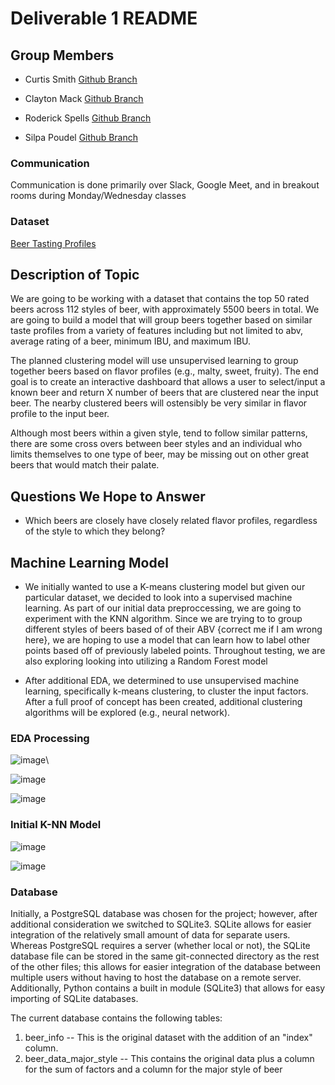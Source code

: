 # Deliverable 1 README

## Group Members

- Curtis Smith [Github Branch](https://github.com/curtissmith291/final_project/tree/csmith_1)

- Clayton Mack [Github Branch](https://github.com/curtissmith291/final_project/tree/mack)

- Roderick Spells [Github Branch](https://github.com/curtissmith291/final_project/tree/rod_prelim_branch)

- Silpa Poudel [Github Branch](https://github.com/curtissmith291/final_project/tree/silpa_final)


### Communication

Communication is done primarily over Slack, Google Meet, and in breakout rooms during Monday/Wednesday classes


### Dataset 

[Beer Tasting Profiles](https://www.kaggle.com/stephenpolozoff/top-beer-information)

## Description of Topic

We are going to be working with a dataset that contains the top 50 rated beers across 112 styles of beer, with approximately 5500 beers in total. We are going to build a model that will group beers together based on similar taste profiles from a variety of features including but not limited to abv, average rating of a beer, minimum IBU, and maximum IBU.

The planned clustering model will use unsupervised learning to group together beers based on flavor profiles (e.g., malty, sweet, fruity). The end goal is to create an interactive dashboard that allows a user to select/input a known beer and return X number of beers that are clustered near the input beer. The nearby clustered beers will ostensibly be very similar in flavor profile to the input beer. 

Although most beers within a given style, tend to follow similar patterns, there are some cross overs between beer styles and an individual who limits themselves to one type of beer, may be missing out on other great beers that would match their palate.


## Questions We Hope to Answer

- Which beers are closely have closely related flavor profiles, regardless of the style to which they belong?

## Machine Learning Model

- We initially wanted to use a K-means clustering model but given our particular dataset, we decided to look into a supervised machine learning. As part of our initial data preproccessing, we are going to experiment with the KNN algorithm. Since we are trying to to group different styles of beers based of of their ABV {correct me if I am wrong here}, we are hoping to use a model that can learn how to label other points based off of previously labeled points. Throughout testing, we are also exploring looking into utilizing a Random Forest model

- After additional EDA, we determined to use unsupervised machine learning, specifically k-means clustering, to cluster the input factors. After a full proof of concept has been created, additional clustering algorithms will be explored (e.g., neural network). 	 

### EDA Processing

![image](https://github.com/curtissmith291/final_project/blob/rod_prelim_branch/Group_Action_Items/Deliverable1_README/Images/preprocessing1.png)\

![image](https://github.com/curtissmith291/final_project/blob/rod_prelim_branch/Group_Action_Items/Deliverable1_README/Images/preprocessing2.png)

![image](https://github.com/curtissmith291/final_project/blob/rod_prelim_branch/Group_Action_Items/Deliverable1_README/Images/preprocessing3.png)


### Initial K-NN Model

![image](https://github.com/curtissmith291/final_project/blob/rod_prelim_branch/Group_Action_Items/Deliverable1_README/Images/knn_model.png)

![image](https://github.com/curtissmith291/final_project/blob/rod_prelim_branch/Group_Action_Items/Deliverable1_README/Images/knn_model2.png)


### Database

Initially, a PostgreSQL database was chosen for the project; however, after additional consideration we switched to SQLite3. SQLite allows for easier integration of the relatively small amount of data for separate users. Whereas PostgreSQL requires a server (whether local or not), the SQLite database file can be stored in the same git-connected directory as the rest of the other files; this allows for easier integration of the database between multiple users without having to host the database on a remote server. Additionally, Python contains a built in module (SQLite3) that allows for easy importing of SQLite databases. 

The current database contains the following tables:

1) beer_info -- This is the original dataset with the addition of an "index" column. 
2) beer_data_major_style -- This contains the original data plus a column for the sum of factors and a column for the major style of beer
 
